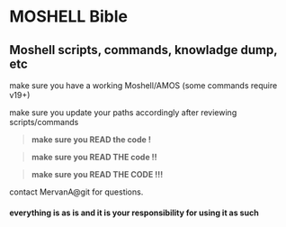 # MOSHELL Bible
## Moshell scripts, commands, knowladge dump, etc

make sure you have a working Moshell/AMOS (some commands require v19+)

make sure you update your paths accordingly after reviewing scripts/commands

> **make sure you READ the code !**

> **make sure you READ THE code !!**

> **make sure you READ THE CODE !!!**

contact MervanA@git for questions.

#### everything is as is and it is your responsibility for using it as such
